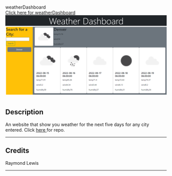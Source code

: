 # 
<!DOCTYPE html>
<html lang="en-US">

  <head>
    weatherDashboard 
  </head>

  <body>
    <br>
    <a href="https://l1keafox.github.io/weatherDashboard" target="no_blank">Click here for weatherDashboard </a> 
    <br>
    <img src="./assets/images/sample.PNG" />
  </body>

</html>

# <Your-Project-Title>

## Description

An website that show you weather for the next five days for any city entered. Click <a href="https://l1keafox.github.io/weatherDashboard" target="no_blank">here </a> for repo.

---


## Credits

  Raymond Lewis

---


